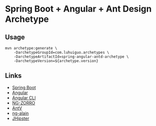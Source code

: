 # Spring Boot + Angular + Ant Design Archetype

## Usage

```
mvn archetype:generate \
    -DarchetypeGroupId=com.luhuiguo.archetypes \
    -DarchetypeArtifactId=spring-angular-antd-archetype \
    -DarchetypeVersion=${archetype.version}
```

## Links
* [Spring Boot](https://spring.io/projects/spring-boot)
* [Angular](https://angular.io/)
* [Angular CLI](https://cli.angular.io/)
* [NG-ZORRO](https://ng.ant.design/)
* [AntV](https://antv.alipay.com/)
* [ng-alain](http://ng-alain.com/)
* [JHipster](http://www.jhipster.tech/)
